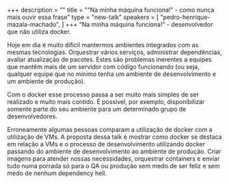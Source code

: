 +++
description = ""
title = "“Na minha máquina funciona!” - como nunca mais ouvir essa frase"
type = "new-talk"
speakers = [
        "pedro-henrique-mazala-machado",
]
+++
“Na minha máquina funciona!” - desenvolvedor que não utiliza docker.

Hoje em dia é muito difícil mantermos ambientes integrados com as mesmas tecnologias. Orquestrar vários serviços, administrar dependências, avaliar atualização de pacotes. Estes são problemas inerentes a equipes que mantêm mais de um servidor com código funcionando (ou seja, qualquer equipe que no mínimo tenha um ambiente de desenvolvimento e um ambiente de produção).

Com o docker esse processo passa a ser muito mais simples de ser realizado e muito mais contido. É possível, por exemplo, disponibilizar somente parte do seu ambiente para um determinado grupo de desenvolvedores.

Erroneamente algumas pessoas comparam a utilização de docker com a utilização de VMs. A proposta dessa talk é mostrar como docker se destaca em relação a VMs e o processo de desenvolvimento utilizando docker passando do ambiente de desenvolvimento ao ambiente de produção. Criar imagens para atender nossas necessidades, orquestrar containers e enviar tudo numa porrada só para o QA ou produção sem medo de ser feliz e sem medo de nenhum dependency hell.